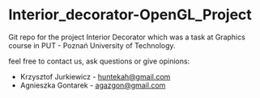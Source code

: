 ﻿# Interior_decorator-OpenGL_Project
Git repo for the project Interior Decorator which was a task at
Graphics course in PUT - Poznań University of Technology.

feel free to contact us, ask questions or give opinions:
* Krzysztof Jurkiewicz - huntekah@gmail.com
* Agnieszka Gontarek - agazgon@gmail.com

